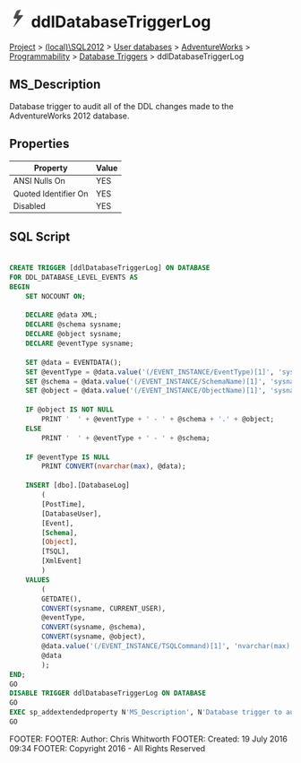 
# ![Database Triggers](../../../../../Images/DdlTrigger32.png) ddlDatabaseTriggerLog

[Project](../../../../../index.md) > [(local)\\SQL2012](../../../../index.md) > [User databases](../../../index.md) > [AdventureWorks](../../index.md) > [Programmability](../index.md) > [Database Triggers](Database_Triggers_.md) > ddlDatabaseTriggerLog

## <a name="#description"></a>MS_Description
Database trigger to audit all of the DDL changes made to the AdventureWorks 2012 database.
## <a name="#properties"></a>Properties

| Property | Value |
|---|---|
| ANSI Nulls On | YES |
| Quoted Identifier On | YES |
| Disabled | YES |


## <a name="#sqlscript"></a>SQL Script
```sql

CREATE TRIGGER [ddlDatabaseTriggerLog] ON DATABASE 
FOR DDL_DATABASE_LEVEL_EVENTS AS 
BEGIN
    SET NOCOUNT ON;

    DECLARE @data XML;
    DECLARE @schema sysname;
    DECLARE @object sysname;
    DECLARE @eventType sysname;

    SET @data = EVENTDATA();
    SET @eventType = @data.value('(/EVENT_INSTANCE/EventType)[1]', 'sysname');
    SET @schema = @data.value('(/EVENT_INSTANCE/SchemaName)[1]', 'sysname');
    SET @object = @data.value('(/EVENT_INSTANCE/ObjectName)[1]', 'sysname') 

    IF @object IS NOT NULL
        PRINT '  ' + @eventType + ' - ' + @schema + '.' + @object;
    ELSE
        PRINT '  ' + @eventType + ' - ' + @schema;

    IF @eventType IS NULL
        PRINT CONVERT(nvarchar(max), @data);

    INSERT [dbo].[DatabaseLog] 
        (
        [PostTime], 
        [DatabaseUser], 
        [Event], 
        [Schema], 
        [Object], 
        [TSQL], 
        [XmlEvent]
        ) 
    VALUES 
        (
        GETDATE(), 
        CONVERT(sysname, CURRENT_USER), 
        @eventType, 
        CONVERT(sysname, @schema), 
        CONVERT(sysname, @object), 
        @data.value('(/EVENT_INSTANCE/TSQLCommand)[1]', 'nvarchar(max)'), 
        @data
        );
END;
GO
DISABLE TRIGGER ddlDatabaseTriggerLog ON DATABASE
GO
EXEC sp_addextendedproperty N'MS_Description', N'Database trigger to audit all of the DDL changes made to the AdventureWorks 2012 database.', 'TRIGGER', N'ddlDatabaseTriggerLog', NULL, NULL, NULL, NULL
GO

```
FOOTER: FOOTER: Author:  Chris Whitworth
FOOTER: Created: 19 July 2016 09:34
FOOTER: Copyright 2016 - All Rights Reserved

